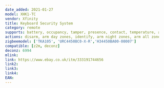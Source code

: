 ```yaml
---
date_added: 2021-01-27
model: XHK1-TC
vendor: Xfinity
title: Keyboard Security System
category: remote
supports: battery, occupancy, tamper, presence, contact, temperature, action
actions: disarm, arm day zones, identify, arm night zones, arm all zones, exit_delay, emergency
zigbeemodel: ['TKA105', 'URC4450BC0-X-R','H34450BA00-00007']
compatible: [z2m, deconz]
deconz: 6994
mlink: 
link: https://www.ebay.co.uk/itm/333191744656
link2: 
link3: 
link4: 
EAN: 
---
```


